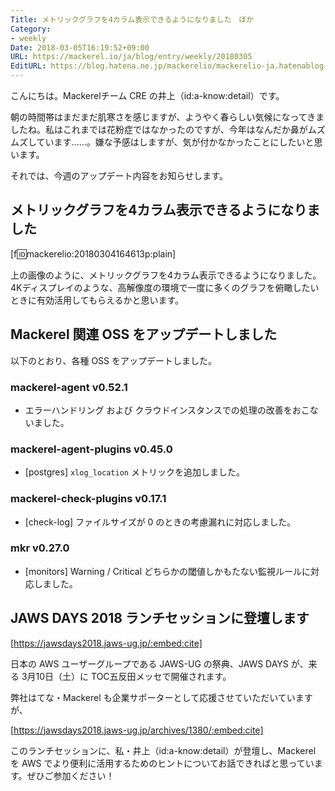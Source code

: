 ```yaml
---
Title: メトリックグラフを4カラム表示できるようになりました　ほか
Category:
- weekly
Date: 2018-03-05T16:19:52+09:00
URL: https://mackerel.io/ja/blog/entry/weekly/20180305
EditURL: https://blog.hatena.ne.jp/mackerelio/mackerelio-ja.hatenablog.mackerel.io/atom/entry/17391345971621839958
---
```


こんにちは。Mackerelチーム CRE の井上（id:a-know:detail）です。

朝の時間帯はまだまだ肌寒さを感じますが、ようやく春らしい気候になってきましたね。私はこれまでは花粉症ではなかったのですが、今年はなんだか鼻がムズムズしています......。嫌な予感はしますが、気が付かなかったことにしたいと思います。

それでは、今週のアップデート内容をお知らせします。


## メトリックグラフを4カラム表示できるようになりました

[f:id:mackerelio:20180304164613p:plain]

上の画像のように、メトリックグラフを4カラム表示できるようになりました。4Kディスプレイのような、高解像度の環境で一度に多くのグラフを俯瞰したいときに有効活用してもらえるかと思います。


## Mackerel 関連 OSS をアップデートしました
以下のとおり、各種 OSS をアップデートしました。

### mackerel-agent v0.52.1
- エラーハンドリング および クラウドインスタンスでの処理の改善をおこないました。


### mackerel-agent-plugins v0.45.0
- [postgres] `xlog_location` メトリックを追加しました。

### mackerel-check-plugins v0.17.1
- [check-log] ファイルサイズが 0 のときの考慮漏れに対応しました。

### mkr v0.27.0
- [monitors] Warning / Critical どちらかの閾値しかもたない監視ルールに対応しました。


## JAWS DAYS 2018 ランチセッションに登壇します



[https://jawsdays2018.jaws-ug.jp/:embed:cite]



日本の AWS ユーザーグループである JAWS-UG の祭典、JAWS DAYS が、来る 3月10日（土）に TOC五反田メッセで開催されます。

弊社はてな・Mackerel も企業サポーターとして応援させていただいていますが、



[https://jawsdays2018.jaws-ug.jp/archives/1380/:embed:cite]



このランチセッションに、私・井上（id:a-know:detail）が登壇し、Mackerel を AWS でより便利に活用するためのヒントについてお話できればと思っています。ぜひご参加ください！
